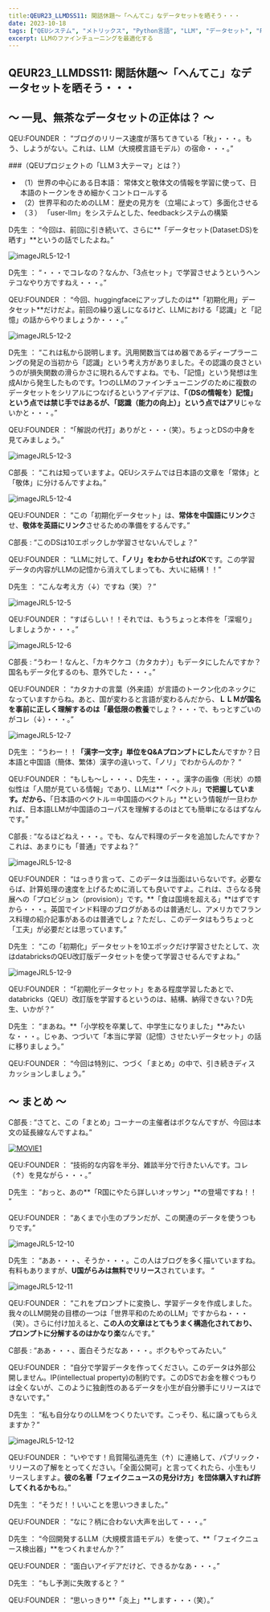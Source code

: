 ```yaml
---
title:QEUR23_LLMDSS11: 閑話休題～「へんてこ」なデータセットを晒そう・・・
date: 2023-10-18
tags: ["QEUシステム", "メトリックス", "Python言語", "LLM", "データセット", "Fine-tuning", "イノベーション"]
excerpt: LLMのファインチューニングを最適化する
---
```


## QEUR23_LLMDSS11: 閑話休題～「へんてこ」なデータセットを晒そう・・・

## ～ 一見、無茶なデータセットの正体は？ ～

QEU:FOUNDER ： “ブログのリリース速度が落ちてきている「秋」・・・。もう、しようがない。これは、LLM（大規模言語モデル）の宿命・・・。”

###（QEUプロジェクトの「LLM３大テーマ」とは？）

- （1）世界の中心にある日本語： 常体文と敬体文の情報を学習に使って、日本語のトークンをきめ細かくコントロールする
- （2）世界平和のためのLLM： 歴史の見方を（立場によって）多面化させる
- （３） 「user-llm」をシステムとした、feedbackシステムの構築

D先生 ： “今回は、前回に引き続いて、さらに**「データセット(Dataset:DS)を晒す」**というの話でしたよね。”

![imageJRL5-12-1](/2023-10-18-QEUR23_LLMDSS11/imageJRL5-12-1.jpg)

D先生 ： “・・・でコレなの？なんか、「3点セット」で学習させようというヘンテコなやり方ですねえ・・・。”

QEU:FOUNDER ： “今回、huggingfaceにアップしたのは**「初期化用」データセット**だけだよ。前回の繰り返しになるけど、LLMにおける「認識」と「記憶」の話からやりましょうか・・・。”

![imageJRL5-12-2](/2023-10-18-QEUR23_LLMDSS11/imageJRL5-12-2.jpg)

D先生 ： “これは私から説明します。汎用関数当てはめ器であるディープラーニングの発足の当初から「認識」という考え方がありました。その認識の良さというのが損失関数の滑らかさに現れるんですよね。でも、「記憶」という発想は生成AIから発生したものです。1つのLLMのファインチューニングのために複数のデータセットをシリアルにつなげるというアイデアは、**「（DSの情報を）記憶」という点では禁じ手ではあるが、「認識（能力の向上）」という点ではアリ**じゃないかと・・・。”

QEU:FOUNDER ： “「解説の代打」ありがと・・・（笑）。ちょっとDSの中身を見てみましょう。”

![imageJRL5-12-3](/2023-10-18-QEUR23_LLMDSS11/imageJRL5-12-3.jpg)

C部長 ： “これは知っていますよ。QEUシステムでは日本語の文章を「常体」と「敬体」に分けるんですよね。”

![imageJRL5-12-4](/2023-10-18-QEUR23_LLMDSS11/imageJRL5-12-4.jpg)

QEU:FOUNDER ： “この「初期化データセット」は、**常体を中国語にリンク**させ、**敬体を英語にリンク**させるための準備をするんです。”

C部長 : “このDSは10エポックしか学習させないんでしょ？”

QEU:FOUNDER ： “LLMに対して、**「ノリ」をわからせればOK**です。この学習データの内容がLLMの記憶から消えてしまっても、大いに結構！！”

D先生 ： “こんな考え方（↓）ですね（笑）？”

![imageJRL5-12-5](/2023-10-18-QEUR23_LLMDSS11/imageJRL5-12-5.jpg)

QEU:FOUNDER ： “すばらしい！！それでは、もうちょっと本件を「深堀り」しましょうか・・・。”

![imageJRL5-12-6](/2023-10-18-QEUR23_LLMDSS11/imageJRL5-12-6.jpg)

C部長 : “うわー！なんと、「カキクケコ（カタカナ）」もデータにしたんですか？国名もデータ化するのも、意外でした・・・。”

QEU:FOUNDER ： “カタカナの言葉（外来語）が言語のトークン化のネックになっていますからね。あと、国が変わると言語が変わるんだから、**ＬＬＭが国名を事前に正しく理解するのは「最低限の教養**でしょ？・・・で、もっとすごいのがコレ（↓）・・・。”

![imageJRL5-12-7](/2023-10-18-QEUR23_LLMDSS11/imageJRL5-12-7.jpg)

D先生 ： “うわー！！**「漢字一文字」単位をQ&Aプロンプトにした**んですか？日本語と中国語（簡体、繁体）漢字の違いって、「ノリ」でわからんのか？ “

QEU:FOUNDER ： “もしも～し・・・、D先生・・・。漢字の画像（形状）の類似性は「人間が見ている情報」であり、LLMは**「ベクトル」**で把握しています。だから、**「日本語のベクトル＝中国語のベクトル」**という情報が一旦わかれば、日本語LLMが中国語のコーパスを理解するのはとても簡単になるはずなんです。”

C部長 : “なるほどねえ・・・。でも、なんで料理のデータを追加したんですか？これは、あまりにも「普通」ですよね？”

![imageJRL5-12-8](/2023-10-18-QEUR23_LLMDSS11/imageJRL5-12-8.jpg)

QEU:FOUNDER ： “はっきり言って、このデータは当面はいらないです。必要ならば、計算処理の速度を上げるために消しても良いですよ。これは、さらなる発展への「プロビジョン（provision）」です。**「食は国境を超える」**はずですから・・・。英国でインド料理のブログがあるのは普通だし、アメリカでフランス料理の紹介記事があるのは普通でしょ？ただし、このデータはもうちょっと「工夫」が必要だとは思っています。”

D先生 ： “この「初期化」データセットを10エポックだけ学習させたとして、次はdatabricksのQEU改訂版データセットを使って学習させるんですよね。”

![imageJRL5-12-9](/2023-10-18-QEUR23_LLMDSS11/imageJRL5-12-9.jpg)

QEU:FOUNDER ： “「初期化データセット」をある程度学習したあとで、databricks（QEU）改訂版を学習するというのは、結構、納得できない？D先生、いかが？”

D先生 ： “まあね。**「小学校を卒業して、中学生になりました」**みたいな・・・。じゃあ、つづいて「本当に学習（記憶）させたいデータセット」の話に移りましょう。”

QEU:FOUNDER ： “今回は特別に、つづく「まとめ」の中で、引き続きディスカッションしましょう。”

## ～ まとめ ～

C部長 : “さてと、この「まとめ」コーナーの主催者はボクなんですが、今回は本文の延長線なんですよね。”

[![MOVIE1](http://img.youtube.com/vi/_4Ru9uMCdqU/0.jpg)](http://www.youtube.com/watch?v=_4Ru9uMCdqU "2023.10.7 うがド 松本英雄さんとの対話 ウクライナ ジャニーズ")

QEU:FOUNDER ： “技術的な内容を半分、雑談半分で行きたいんです。コレ（↑）を見ながら・・・。”

D先生 ： “おっと、あの**「R国にやたら詳しいオッサン」**の登場ですね！！ “

QEU:FOUNDER ： “あくまで小生のプランだが、この関連のデータを使うつもりです。”

![imageJRL5-12-10](/2023-10-18-QEUR23_LLMDSS11/imageJRL5-12-10.jpg)

D先生 ： “ああ・・・、そうか・・・。この人はブログを多く描いていますね。有料もありますが、**U国がらみは無料でリリース**されています。 “

![imageJRL5-12-11](/2023-10-18-QEUR23_LLMDSS11/imageJRL5-12-11.jpg)

QEU:FOUNDER ： “これをプロンプトに変換し、学習データを作成しました。我々のLLM開発の目標の一つは「世界平和のためのLLM」ですからね・・・（笑）。さらに付け加えると、**この人の文章はとてもうまく構造化されており、プロンプトに分解するのはかなり楽**なんです。”

C部長 : “ああ・・・、面白そうだなあ・・・。ボクもやってみたい。”

QEU:FOUNDER ： “自分で学習データを作ってください。このデータは外部公開しません。IP(intellectual property)の制約です。このDSでお金を稼ぐつもりは全くないが、このように独創性のあるデータを小生が自分勝手にリリースはできないです。”

D先生 ： “私も自分なりのLLMをつくりたいです。こっそり、私に譲ってもらえますか？”

![imageJRL5-12-12](/2023-10-18-QEUR23_LLMDSS11/imageJRL5-12-12.jpg)

QEU:FOUNDER ： “いやです！烏賀陽弘道先生（↑）に連絡して、パブリック・リリースの了解をとってください。「全面公開可」と言ってくれたら、小生もリリースしますよ。**彼の名著「フェイクニュースの見分け方」を団体購入すれば許してくれるかも**ね。”


D先生 ： “そうだ！！いいことを思いつきました。”

QEU:FOUNDER ： “なに？柄に合わない大声を出して・・・。”

D先生 ： “今回開発するLLM（大規模言語モデル）を使って、**「フェイクニュース検出器」**をつくれませんか？”

QEU:FOUNDER ： “面白いアイデアだけど、できるかなあ・・・。”

D先生 ： “もし予測に失敗すると？ “

QEU:FOUNDER ： “思いっきり**「炎上」**します・・・（笑）。”

